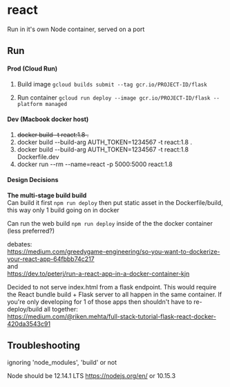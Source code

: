 # react
Run in it's own Node container, served on a port

## Run
#### Prod (Cloud Run)
1. Build image
`gcloud builds submit --tag gcr.io/PROJECT-ID/flask`

2. Run container
`gcloud run deploy --image gcr.io/PROJECT-ID/flask --platform managed`

#### Dev (Macbook docker host)
1. ~~docker build -t react:1.8 .~~
2. docker build --build-arg AUTH_TOKEN=1234567 -t react:1.8 .
3. docker build --build-arg AUTH_TOKEN=1234567 -t react:1.8 Dockerfile.dev
4. docker run --rm --name=react -p 5000:5000 react:1.8

#### Design Decisions
**The multi-stage build build**  
Can build it first `npm run deploy` then put static asset in the Dockerfile/build, this way only 1 build going on in docker

Can run the web build `npm run deploy` inside of the the docker container (less preferred?)

debates:  
https://medium.com/greedygame-engineering/so-you-want-to-dockerize-your-react-app-64fbbb74c217  
and  
https://dev.to/peterj/run-a-react-app-in-a-docker-container-kjn

Decided to not serve index.html from a flask endpoint. This would require the React bundle build + Flask server to all happen in the same container. If you're only developing for 1 of those apps then shouldn't have to re-deploy/build all together:  
https://medium.com/@riken.mehta/full-stack-tutorial-flask-react-docker-420da3543c91


## Troubleshooting
ignoring 'node_modules', 'build' or not

Node should be 12.14.1 LTS https://nodejs.org/en/ or 10.15.3